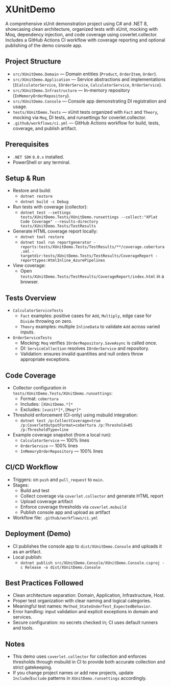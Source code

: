 # XUnitDemo

A comprehensive xUnit demonstration project using C# and .NET 8, showcasing clean architecture, organized tests with xUnit, mocking with Moq, dependency injection, and code coverage using coverlet.collector. Includes a GitHub Actions CI workflow with coverage reporting and optional publishing of the demo console app.

## Project Structure
- `src/XUnitDemo.Domain` — Domain entities (`Product`, `OrderItem`, `Order`).
- `src/XUnitDemo.Application` — Service abstractions and implementations (`ICalculatorService`, `IOrderService`, `CalculatorService`, `OrderService`).
- `src/XUnitDemo.Infrastructure` — In-memory repository (`InMemoryOrderRepository`).
- `src/XUnitDemo.Console` — Console app demonstrating DI registration and usage.
- `tests/XUnitDemo.Tests` — xUnit tests organized with `Fact` and `Theory`, mocking via `Moq`, DI tests, and runsettings for coverlet.collector.
- `.github/workflows/ci.yml` — GitHub Actions workflow for build, tests, coverage, and publish artifact.

## Prerequisites
- `.NET SDK` `8.0.x` installed.
- PowerShell or any terminal.

## Setup & Run
- Restore and build:
  - `dotnet restore`
  - `dotnet build -c Debug`
- Run tests with coverage (collector):
  - `dotnet test --settings tests/XUnitDemo.Tests/XUnitDemo.runsettings --collect:"XPlat Code Coverage" --results-directory tests/XUnitDemo.Tests/TestResults`
- Generate HTML coverage report locally:
  - `dotnet tool restore`
  - `dotnet tool run reportgenerator -reports:tests/XUnitDemo.Tests/TestResults/**/coverage.cobertura.xml -targetdir:tests/XUnitDemo.Tests/TestResults/CoverageReport -reporttypes:HtmlInline_AzurePipelines`
- View coverage:
  - Open `tests/XUnitDemo.Tests/TestResults/CoverageReport/index.html` in a browser.

## Tests Overview
- `CalculatorServiceTests`
  - `Fact` examples: positive cases for `Add`, `Multiply`, edge case for `Divide` throwing on zero.
  - `Theory` examples: multiple `InlineData` to validate `Add` across varied inputs.
- `OrderServiceTests`
  - Mocking: `Moq` verifies `IOrderRepository.SaveAsync` is called once.
  - DI: `ServiceCollection` resolves `IOrderService` and repository.
  - Validation: ensures invalid quantities and null orders throw appropriate exceptions.

## Code Coverage
- Collector configuration in `tests/XUnitDemo.Tests/XUnitDemo.runsettings`:
  - Format: `cobertura`
  - Includes: `[XUnitDemo.*]*`
  - Excludes: `[xunit*]*,[Moq*]*`
- Threshold enforcement (CI-only) using msbuild integration:
  - `dotnet test /p:CollectCoverage=true /p:CoverletOutputFormat=cobertura /p:Threshold=85 /p:ThresholdType=line`
- Example coverage snapshot (from a local run):
  - `CalculatorService` — 100% lines
  - `OrderService` — 100% lines
  - `InMemoryOrderRepository` — 100% lines

## CI/CD Workflow
- Triggers: on `push` and `pull_request` to `main`.
- Stages:
  - Build and test
  - Collect coverage via `coverlet.collector` and generate HTML report
  - Upload coverage artifact
  - Enforce coverage thresholds via `coverlet.msbuild`
  - Publish console app and upload as artifact
- Workflow file: `.github/workflows/ci.yml`

## Deployment (Demo)
- CI publishes the console app to `dist/XUnitDemo.Console` and uploads it as an artifact.
- Local publish:
  - `dotnet publish src/XUnitDemo.Console/XUnitDemo.Console.csproj -c Release -o dist/XUnitDemo.Console`

## Best Practices Followed
- Clean architecture separation: Domain, Application, Infrastructure, Host.
- Proper test organization with clear naming and logical categories.
- Meaningful test names: `Method_StateUnderTest_ExpectedBehavior`.
- Error handling: input validation and explicit exceptions in domain and services.
- Secure configuration: no secrets checked in; CI uses default runners and tools.

## Notes
- This demo uses `coverlet.collector` for collection and enforces thresholds through msbuild in CI to provide both accurate collection and strict gatekeeping.
- If you change project names or add new projects, update `Include`/`Exclude` patterns in `XUnitDemo.runsettings` accordingly.